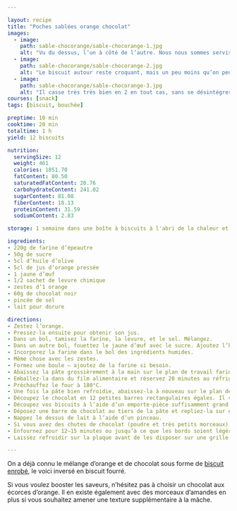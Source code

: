 ```yaml
---

layout: recipe
title: "Poches sablées orange chocolat"
images:
  - image:
    path: sable-chocorange/sable-chocorange-1.jpg
    alt: "Vu du dessus, l’un à côté de l’autre. Nous nous sommes servis des chutes de chocolat lors de la découpe pour saupoudrer le dessus des biscuits."
  - image:
    path: sable-chocorange/sable-chocorange-2.jpg
    alt: "Le biscuit autour reste croquant, mais un peu moins qu’on peut se l’imaginer si on connait l’équivalent industriel. Par contre il propose bien des saveurs supplémentaires."
  - image:
    path: sable-chocorange/sable-chocorange-3.jpg
    alt: "Il casse très très bien en 2 en tout cas, sans se désintégrer, et laisse découvrir un fourrage chocolat du plus bel effet."
courses: [snack]
tags: [biscuit, bouchée]

preptime: 10 min
cooktime: 20 min
totaltime: 1 h
yield: 12 biscuits

nutrition:
  servingSize: 12
  weight: 461
  calories: 1851.70
  fatContent: 80.50
  saturatedFatContent: 20.76
  carbohydrateContent: 241.02
  sugarContent: 81.08
  fiberContent: 18.13
  proteinContent: 31.59
  sodiumContent: 2.83

storage: 1 semaine dans une boîte à biscuits à l'abri de la chaleur et de la lumière.

ingredients:
- 220g de farine d’épeautre
- 50g de sucre
- 5cl d’huile d’olive
- 5cl de jus d’orange pressée
- 1 jaune d’œuf
- 1/2 sachet de levure chimique
- zestes d’1 orange
- 60g de chocolat noir
- pincée de sel
- lait pour dorure

directions:
- Zestez l’orange.
- Pressez-la ensuite pour obtenir son jus.
- Dans un bol, tamisez la farine, la levure, et le sel. Mélangez.
- Dans un autre bol, fouettez le jaune d’œuf avec le sucre. Ajoutez l’huile d’olive et le jus d’orange. Mélangez.
- Incorporez la farine dans le bol des ingrédients humides.
- Même chose avec les zestes.
- Formez une boule – ajoutez de la farine si besoin.
- Abaissez la pâte grossièrement à la main sur le plan de travail fariné. 
- Emballez-la dans du film alimentaire et réservez 20 minutes au réfrigérateur.
- Préchauffez le four à 180°C.
- Une fois la pâte bien refroidie, abaissez-la à nouveau sur le plan de travail fariné, avec une épaisseur d’environ 2–3mm.
- Découpez le chocolat en 12 petites barres rectangulaires égales. Il vous faut un morceau d’environ 5g par biscuit.
- Découpez vos biscuits à l’aide d’un emporte-pièce suffisamment grand – on va replier la pâte sur elle-même, par dessus la barre de chocolat – et disposez-les sur une plaque recouverte de papier-cuisson.
- Déposez une barre de chocolat au tiers de la pâte et repliez-la sur elle-même en prenant soin de bien souder le bord et le disposer sur le dessous.
- Nappez le dessus de lait à l’aide d’un pinceau. 
- Si vous avez des chutes de chocolat (poudre et très petits morceaux), saupoudrez le dessus des biscuits avec.
- Enfournez pour 12–15 minutes ou jusqu’à ce que les bords soient légèrement dorés.
- Laissez refroidir sur la plaque avant de les disposer sur une grille.

---
```


On a déjà connu le mélange d’orange et de chocolat sous forme de [biscuit enrobé](sable-orange.html), le voici inversé en biscuit fourré.

Si vous voulez booster les saveurs, n’hésitez pas à choisir un chocolat aux écorces d’orange. Il en existe également avec des morceaux d’amandes en plus si vous souhaitez amener une texture supplémentaire à la mâche.